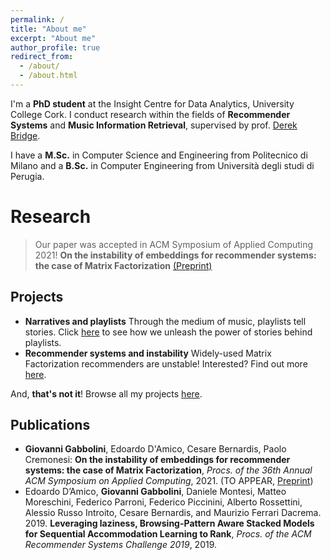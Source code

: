 ```yaml
---
permalink: /
title: "About me"
excerpt: "About me"
author_profile: true
redirect_from: 
  - /about/
  - /about.html
---
```


I'm a **PhD student** at the Insight Centre for Data Analytics, University College Cork.
I conduct research within the fields of **Recommender Systems** and **Music Information Retrieval**, supervised
by prof. [Derek Bridge](http://www.cs.ucc.ie/~dgb/).

I have a **M.Sc.** in Computer Science and Engineering from Politecnico di Milano and a **B.Sc.** in Computer Engineering from Università degli studi di Perugia.

# Research

> Our paper was accepted in ACM Symposium of Applied Computing 2021! **On the instability of embeddings for recommender systems: the case of Matrix Factorization** [(Preprint)](files/NNMF_preprint.pdf)

## Projects
- **Narratives and playlists**  Through the medium of music, playlists tell stories. Click [here](/projects#narratives) to see how we unleash the power of stories behind playlists.
- **Recommender systems and instability** Widely-used Matrix Factorization recommenders are unstable! Interested? Find out more [here](/projects#instability).

And, **that's not it**! Browse all my projects [here](/projects#past).

## Publications 
- **Giovanni Gabbolini**, Edoardo D'Amico, Cesare Bernardis, Paolo Cremonesi: **On the instability of embeddings for recommender systems: the case of Matrix Factorization**, *Procs. of the 36th Annual ACM Symposium on Applied Computing*, 2021. (TO APPEAR, [Preprint](files/NNMF_preprint.pdf))
- Edoardo D’Amico, **Giovanni Gabbolini**, Daniele Montesi, Matteo Moreschini, Federico Parroni, Federico Piccinini, Alberto Rossettini, Alessio Russo Introito, Cesare Bernardis, and Maurizio Ferrari Dacrema. 2019. **Leveraging laziness, Browsing-Pattern Aware Stacked Models for Sequential Accommodation Learning to Rank**, *Procs. of the ACM Recommender Systems Challenge 2019*, 2019.